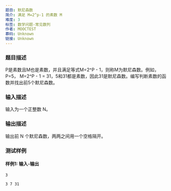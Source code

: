 ```yaml
---
题目: 默尼森数
简介: 满足 M=2^p-1 的素数 M
难度: 3
标签: 数学问题-常见数列
作者: MOOCTEST
慕码: Unknown
链接: Unknown
---
```


### 题目描述

P是素数且M也是素数，并且满足等式M=2^P - 1，则称M为默尼森数。例如，P=5， M=2^P - 1 = 31，5和31都是素数，因此31是默尼森数。编写判断素数的函数并找出前5个默尼森数。

### 输入描述

输入为一个正整数 N。

### 输出描述

输出前 N 个默尼森数，两两之间用一个空格隔开。

### 测试样例

#### 样例1: 输入-输出

```
3
```

```
3 7 31
```

